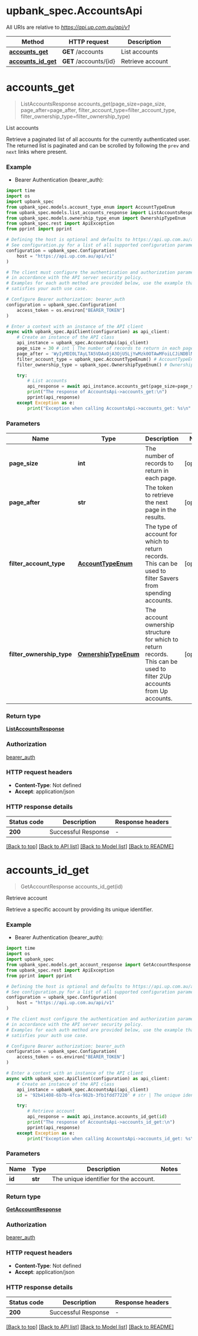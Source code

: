 # upbank_spec.AccountsApi

All URIs are relative to *https://api.up.com.au/api/v1*

Method | HTTP request | Description
------------- | ------------- | -------------
[**accounts_get**](AccountsApi.md#accounts_get) | **GET** /accounts | List accounts
[**accounts_id_get**](AccountsApi.md#accounts_id_get) | **GET** /accounts/{id} | Retrieve account


# **accounts_get**
> ListAccountsResponse accounts_get(page_size=page_size, page_after=page_after, filter_account_type=filter_account_type, filter_ownership_type=filter_ownership_type)

List accounts

Retrieve a paginated list of all accounts for the currently authenticated user. The returned list is paginated and can be scrolled by following the `prev` and `next` links where present. 

### Example

* Bearer Authentication (bearer_auth):

```python
import time
import os
import upbank_spec
from upbank_spec.models.account_type_enum import AccountTypeEnum
from upbank_spec.models.list_accounts_response import ListAccountsResponse
from upbank_spec.models.ownership_type_enum import OwnershipTypeEnum
from upbank_spec.rest import ApiException
from pprint import pprint

# Defining the host is optional and defaults to https://api.up.com.au/api/v1
# See configuration.py for a list of all supported configuration parameters.
configuration = upbank_spec.Configuration(
    host = "https://api.up.com.au/api/v1"
)

# The client must configure the authentication and authorization parameters
# in accordance with the API server security policy.
# Examples for each auth method are provided below, use the example that
# satisfies your auth use case.

# Configure Bearer authorization: bearer_auth
configuration = upbank_spec.Configuration(
    access_token = os.environ["BEARER_TOKEN"]
)

# Enter a context with an instance of the API client
async with upbank_spec.ApiClient(configuration) as api_client:
    # Create an instance of the API class
    api_instance = upbank_spec.AccountsApi(api_client)
    page_size = 30 # int | The number of records to return in each page.  (optional)
    page_after = 'WyIyMDI0LTAyLTA5VDAxOjA3OjU5LjYwMzk0OTAwMFoiLCJiNDBlMWYzMS00ZGFjLTQ0MzItYjIwMy04MjFjNmRhZTA1M2MiXQ==' # str | The token to retrieve the next page in the results.  (optional)
    filter_account_type = upbank_spec.AccountTypeEnum() # AccountTypeEnum | The type of account for which to return records. This can be used to filter Savers from spending accounts.  (optional)
    filter_ownership_type = upbank_spec.OwnershipTypeEnum() # OwnershipTypeEnum | The account ownership structure for which to return records. This can be used to filter 2Up accounts from Up accounts.  (optional)

    try:
        # List accounts
        api_response = await api_instance.accounts_get(page_size=page_size, page_after=page_after, filter_account_type=filter_account_type, filter_ownership_type=filter_ownership_type)
        print("The response of AccountsApi->accounts_get:\n")
        pprint(api_response)
    except Exception as e:
        print("Exception when calling AccountsApi->accounts_get: %s\n" % e)
```



### Parameters


Name | Type | Description  | Notes
------------- | ------------- | ------------- | -------------
 **page_size** | **int**| The number of records to return in each page.  | [optional] 
 **page_after** | **str**| The token to retrieve the next page in the results.  | [optional] 
 **filter_account_type** | [**AccountTypeEnum**](.md)| The type of account for which to return records. This can be used to filter Savers from spending accounts.  | [optional] 
 **filter_ownership_type** | [**OwnershipTypeEnum**](.md)| The account ownership structure for which to return records. This can be used to filter 2Up accounts from Up accounts.  | [optional] 

### Return type

[**ListAccountsResponse**](ListAccountsResponse.md)

### Authorization

[bearer_auth](../README.md#bearer_auth)

### HTTP request headers

 - **Content-Type**: Not defined
 - **Accept**: application/json

### HTTP response details

| Status code | Description | Response headers |
|-------------|-------------|------------------|
**200** | Successful Response |  -  |

[[Back to top]](#) [[Back to API list]](../README.md#documentation-for-api-endpoints) [[Back to Model list]](../README.md#documentation-for-models) [[Back to README]](../README.md)

# **accounts_id_get**
> GetAccountResponse accounts_id_get(id)

Retrieve account

Retrieve a specific account by providing its unique identifier. 

### Example

* Bearer Authentication (bearer_auth):

```python
import time
import os
import upbank_spec
from upbank_spec.models.get_account_response import GetAccountResponse
from upbank_spec.rest import ApiException
from pprint import pprint

# Defining the host is optional and defaults to https://api.up.com.au/api/v1
# See configuration.py for a list of all supported configuration parameters.
configuration = upbank_spec.Configuration(
    host = "https://api.up.com.au/api/v1"
)

# The client must configure the authentication and authorization parameters
# in accordance with the API server security policy.
# Examples for each auth method are provided below, use the example that
# satisfies your auth use case.

# Configure Bearer authorization: bearer_auth
configuration = upbank_spec.Configuration(
    access_token = os.environ["BEARER_TOKEN"]
)

# Enter a context with an instance of the API client
async with upbank_spec.ApiClient(configuration) as api_client:
    # Create an instance of the API class
    api_instance = upbank_spec.AccountsApi(api_client)
    id = '92b41408-6b7b-4fca-982b-3fb1fdd77220' # str | The unique identifier for the account. 

    try:
        # Retrieve account
        api_response = await api_instance.accounts_id_get(id)
        print("The response of AccountsApi->accounts_id_get:\n")
        pprint(api_response)
    except Exception as e:
        print("Exception when calling AccountsApi->accounts_id_get: %s\n" % e)
```



### Parameters


Name | Type | Description  | Notes
------------- | ------------- | ------------- | -------------
 **id** | **str**| The unique identifier for the account.  | 

### Return type

[**GetAccountResponse**](GetAccountResponse.md)

### Authorization

[bearer_auth](../README.md#bearer_auth)

### HTTP request headers

 - **Content-Type**: Not defined
 - **Accept**: application/json

### HTTP response details

| Status code | Description | Response headers |
|-------------|-------------|------------------|
**200** | Successful Response |  -  |

[[Back to top]](#) [[Back to API list]](../README.md#documentation-for-api-endpoints) [[Back to Model list]](../README.md#documentation-for-models) [[Back to README]](../README.md)

